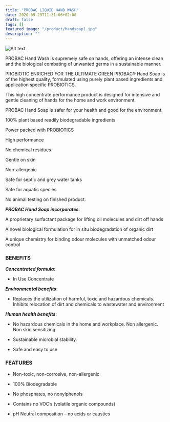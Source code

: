 ```yaml
---
title: "PROBAC LIQUID HAND WASH"
date: 2020-09-29T11:31:06+02:00
draft: false
tags: []
featured_image: "/product/handsoap1.jpg"
description: ""
---
```

![Alt text](/product/handsoap.jpg)

PROBAC Hand Wash is supremely safe on hands, offering an intense clean and the biological combating of unwanted germs in a sustainable manner.

PROBIOTIC ENRICHED FOR THE ULTIMATE GREEN
PROBAC® Hand Soap is of the highest quality, formulated using purely plant based ingredients and application specific
PROBIOTICS. 

This high concentrate performance product is designed for intensive and gentle cleaning of hands for the home and work
environment. 

PROBAC Hand Soap is safer for your health and good for the environment. 

100% plant based readily biodegradable ingredients 

Power packed with PROBIOTICS 

High performance

No chemical residues
 
Gentle on skin 

Non-allergenic 

Safe for septic and grey water tanks

Safe for aquatic species

No animal testing on finished product.

***PROBAC Hand Soap incorporates***:

A proprietary surfactant package for lifting oil molecules and dirt off hands

A novel biological formulation for in situ biodegradation of organic dirt

A unique chemistry for binding odour molecules with unmatched odour control

### BENEFITS

 ***Concentrated formula***: 

- In Use Concentrate

***Environmental benefits***:

- Replaces the utilization of harmful, toxic and hazardous chemicals. Inhibits relocation of dirt and chemicals to wastewater and environment

 ***Human health benefits***:

 - No hazardous chemicals in the home and workplace. Non allergenic. Non skin sensitizing.

 - Sustainable microbial stability.

- Safe and easy to use

### FEATURES
- Non-toxic, non-corrosive, non-allergenic

- 100% Biodegradable

- No phosphates, no nonylphenols

- Contains no VOC’s (volatile organic compounds)

- pH Neutral composition – no acids or caustics

